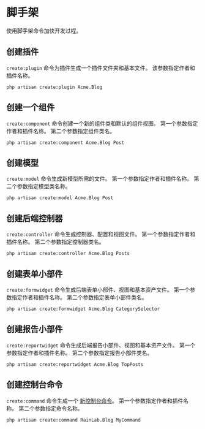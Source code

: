 # 脚手架

使用脚手架命令加快开发过程。

## 创建插件

`create:plugin` 命令为插件生成一个插件文件夹和基本文件。 该参数指定作者和插件名称。

    php artisan create:plugin Acme.Blog

## 创建一个组件

`create:component` 命令创建一个新的组件类和默认的组件视图。 第一个参数指定作者和插件名称。 第二个参数指定组件类名。

    php artisan create:component Acme.Blog Post

## 创建模型

`create:model` 命令生成新模型所需的文件。 第一个参数指定作者和插件名称。 第二个参数指定模型类名称。

    php artisan create:model Acme.Blog Post

## 创建后端控制器

`create:controller` 命令生成控制器、配置和视图文件。 第一个参数指定作者和插件名称。 第二个参数指定控制器类名。

    php artisan create:controller Acme.Blog Posts

## 创建表单小部件

`create:formwidget` 命令生成后端表单小部件、视图和基本资产文件。 第一个参数指定作者和插件名称。 第二个参数指定表单小部件类名。

    php artisan create:formwidget Acme.Blog CategorySelector

## 创建报告小部件

`create:reportwidget` 命令生成后端报告小部件、视图和基本资产文件。 第一个参数指定作者和插件名称。 第二个参数指定报告小部件类名。

    php artisan create:reportwidget Acme.Blog TopPosts

## 创建控制台命令

`create:command` 命令生成一个 [新控制台命令](../console/development.md)。 第一个参数指定作者和插件名称。 第二个参数指定命令名称。

    php artisan create:command RainLab.Blog MyCommand
